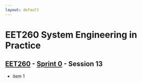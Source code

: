 ```yaml
---
layout: default
---
```


# EET260 System Engineering in Practice

## [EET260](../../) - [Sprint 0](../) - Session 13

- item 1
